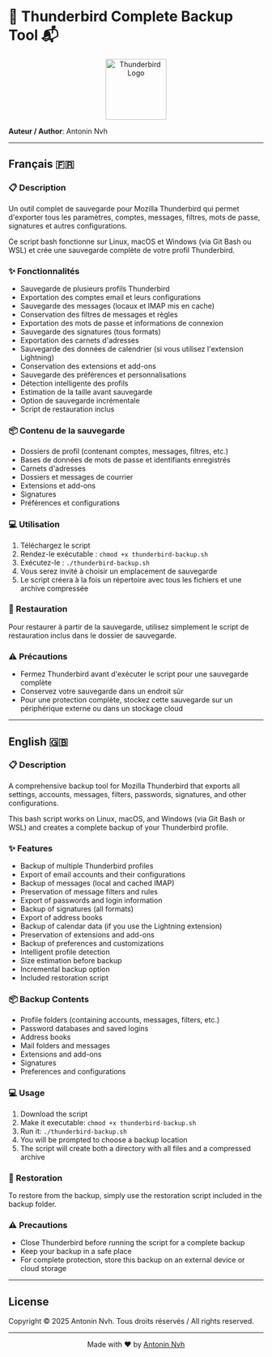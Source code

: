 # 🦊 Thunderbird Complete Backup Tool 📬

<div align="center">
<img src="https://upload.wikimedia.org/wikipedia/commons/thumb/e/e1/Thunderbird_Logo%2C_2018.svg/200px-Thunderbird_Logo%2C_2018.svg.png" width="120" alt="Thunderbird Logo">
</div>

**Auteur / Author**: Antonin Nvh

---

## Français 🇫🇷

### 📋 Description

Un outil complet de sauvegarde pour Mozilla Thunderbird qui permet d'exporter tous les paramètres, comptes, messages, filtres, mots de passe, signatures et autres configurations.

Ce script bash fonctionne sur Linux, macOS et Windows (via Git Bash ou WSL) et crée une sauvegarde complète de votre profil Thunderbird.

### ✨ Fonctionnalités

- Sauvegarde de plusieurs profils Thunderbird
- Exportation des comptes email et leurs configurations
- Sauvegarde des messages (locaux et IMAP mis en cache)
- Conservation des filtres de messages et règles
- Exportation des mots de passe et informations de connexion
- Sauvegarde des signatures (tous formats)
- Exportation des carnets d'adresses
- Sauvegarde des données de calendrier (si vous utilisez l'extension Lightning)
- Conservation des extensions et add-ons
- Sauvegarde des préférences et personnalisations
- Détection intelligente des profils
- Estimation de la taille avant sauvegarde
- Option de sauvegarde incrémentale
- Script de restauration inclus

### 📦 Contenu de la sauvegarde

- Dossiers de profil (contenant comptes, messages, filtres, etc.)
- Bases de données de mots de passe et identifiants enregistrés
- Carnets d'adresses
- Dossiers et messages de courrier
- Extensions et add-ons
- Signatures
- Préférences et configurations

### 💻 Utilisation

1. Téléchargez le script
2. Rendez-le exécutable : `chmod +x thunderbird-backup.sh`
3. Exécutez-le : `./thunderbird-backup.sh`
4. Vous serez invité à choisir un emplacement de sauvegarde
5. Le script créera à la fois un répertoire avec tous les fichiers et une archive compressée

### 🔄 Restauration

Pour restaurer à partir de la sauvegarde, utilisez simplement le script de restauration inclus dans le dossier de sauvegarde.

### ⚠️ Précautions

- Fermez Thunderbird avant d'exécuter le script pour une sauvegarde complète
- Conservez votre sauvegarde dans un endroit sûr
- Pour une protection complète, stockez cette sauvegarde sur un périphérique externe ou dans un stockage cloud

---

## English 🇬🇧

### 📋 Description

A comprehensive backup tool for Mozilla Thunderbird that exports all settings, accounts, messages, filters, passwords, signatures, and other configurations.

This bash script works on Linux, macOS, and Windows (via Git Bash or WSL) and creates a complete backup of your Thunderbird profile.

### ✨ Features

- Backup of multiple Thunderbird profiles
- Export of email accounts and their configurations
- Backup of messages (local and cached IMAP)
- Preservation of message filters and rules
- Export of passwords and login information
- Backup of signatures (all formats)
- Export of address books
- Backup of calendar data (if you use the Lightning extension)
- Preservation of extensions and add-ons
- Backup of preferences and customizations
- Intelligent profile detection
- Size estimation before backup
- Incremental backup option
- Included restoration script

### 📦 Backup Contents

- Profile folders (containing accounts, messages, filters, etc.)
- Password databases and saved logins
- Address books
- Mail folders and messages
- Extensions and add-ons
- Signatures
- Preferences and configurations

### 💻 Usage

1. Download the script
2. Make it executable: `chmod +x thunderbird-backup.sh`
3. Run it: `./thunderbird-backup.sh`
4. You will be prompted to choose a backup location
5. The script will create both a directory with all files and a compressed archive

### 🔄 Restoration

To restore from the backup, simply use the restoration script included in the backup folder.

### ⚠️ Precautions

- Close Thunderbird before running the script for a complete backup
- Keep your backup in a safe place
- For complete protection, store this backup on an external device or cloud storage

---

## License

Copyright © 2025 Antonin Nvh. Tous droits réservés / All rights reserved.

---

<div align="center">
<p>Made with ❤️ by <a href="https://codequantum.io">Antonin Nvh</a></p>
</div>